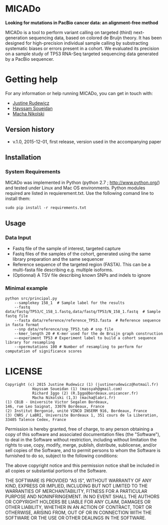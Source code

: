 MICADo
======

**Looking for mutations in PacBio cancer data: an alignment-free method**

MICADo is a tool to perform variant calling on targeted (third) next-generation sequencing data, based on colored de Bruijn theory. It has been designed for high-precision individual sample calling by substracting systematic biases or errors present in a cohort. We evaluated its precision on a sample study of TP53 RNA-Seq targeted sequencing data generated by a PacBio sequencer. 


# Getting help

For any information or help running MICADo, you can get in touch with: 
* [Justine Rudewicz](mailto:justinerudewicz[AT]hotmail.fr)
* [Hayssam Soueidan](mailto:massyah[AT]gmail.com)
* [Macha Nikolski](mailto:macha[AT]labri.fr)

## Version history 
* v.1.0, 2015-12-01, first release, version used in the accompanying paper

## Installation

### System Requirements

MICADo was implemented in Python (python 2.7 ; http://www.python.org/) and tested under Linux and Mac OS environments. 
Python modules required are listed in requierement.txt. Use the following comand line to install them:

```{bash}
sudo pip install -r requirements.txt
```

## Usage

### Data Input
* Fastq file of the sample of interest, targeted capture 
* Fastq files of the samples of the cohort, generated using the same library preparation and the same sequencer 
* Reference sequence of the targeted region (FASTA). This can be a multi-fasta file describing e.g. multiple isoforms. 
* (Optionnal) A TSV file describing known SNPs and indels to ignore 


### Minimal example 


```{bash}
python src/principal.py 
	--samplekey 158_1  # Sample label for the results 
	--fastq data/fastq/TP53/C_158_1.fastq,data/fastq/TP53/N_158_1.fastq  # Sample fastq file
	--fasta data/reference/reference_TP53.fasta  # Reference sequence in fasta format 
	--snp data/reference/snp_TP53.tab # snp file 
	--kmer_length 20 # K-mer used for the de Bruijn graph construction 
	—-experiment TP53 # Experiment label to build a cohort sequence library for resampling
	--npermutations 100 # Number of resampling to perform for computation of significance scores
```




# LICENSE

    Copyright (c) 2015 Justine Rudewicz (1) (justinerudewicz@hotmail.fr) 
                Hayssam Soueidan (1) (massyah@gmail.com)
                Richard Iggo (2) (R.Iggo@bordeaux.unicancer.fr)
                Macha Nikolski (1,3) (macha@labri.fr)
    (1) CBiB - Universite Victor Segalen Bordeaux,
    146, rue Leo Saignat, 33076 Bordeaux, France
    (2) Institut Bergonié, unité VINCO INSERM 916, Bordeaux, France
    (3) CNRS / LaBRI, Universite Bordeaux 1, 351 cours de la Liberation,
    33405 Talence Cedex, France 

Permission is hereby granted, free of charge, to any person obtaining a copy of this software and associated documentation files (the "Software"), to deal in the Software without restriction, including without limitation the rights to use, copy, modify, merge, publish, distribute, sublicense, and/or sell copies of the Software, and to permit persons to whom the Software is furnished to do so, subject to the following conditions:

The above copyright notice and this permission notice shall be included in all copies or substantial portions of the Software.

THE SOFTWARE IS PROVIDED "AS IS", WITHOUT WARRANTY OF ANY KIND, EXPRESS OR IMPLIED, INCLUDING BUT NOT LIMITED TO THE WARRANTIES OF MERCHANTABILITY, FITNESS FOR A PARTICULAR PURPOSE AND NONINFRINGEMENT. IN NO EVENT SHALL THE AUTHORS OR COPYRIGHT HOLDERS BE LIABLE FOR ANY CLAIM, DAMAGES OR OTHER LIABILITY, WHETHER IN AN ACTION OF CONTRACT, TORT OR OTHERWISE, ARISING FROM, OUT OF OR IN CONNECTION WITH THE SOFTWARE OR THE USE OR OTHER DEALINGS IN THE SOFTWARE.
